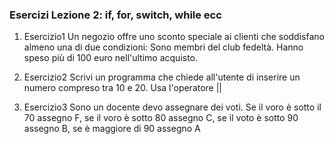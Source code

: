 ### Esercizi Lezione 2: if, for, switch, while ecc

1. Esercizio1
Un negozio offre uno sconto speciale ai clienti che soddisfano almeno una di
due condizioni: Sono membri del club fedeltà. Hanno speso più di 100 euro
nell'ultimo acquisto.

2. Esercizio2
Scrivi un programma che chiede all'utente di inserire un numero compreso tra
10 e 20. Usa l'operatore ||

3. Esercizio3
Sono un docente devo assegnare dei voti. Se il voro è sotto il 70
assegno F, se il voro è sotto 80 assegno C, se il voto è sotto 90 assegno B,
se è maggiore di 90 assegno A

